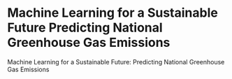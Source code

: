 # Machine Learning for a Sustainable Future Predicting National Greenhouse Gas Emissions
Machine Learning for a Sustainable Future: Predicting National Greenhouse Gas Emissions
